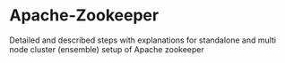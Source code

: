 # Apache-Zookeeper
Detailed and described steps with explanations for standalone and multi node cluster (ensemble) setup of Apache zookeeper
